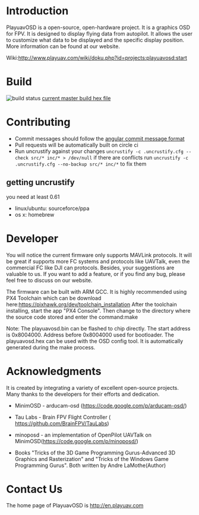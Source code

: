 Introduction
============

PlayuavOSD is a open-source, open-hardware project. It is a graphics OSD for FPV. It is designed to display flying data from autopilot. It allows the user to customize what data to be displayed and the specific display position. More information can be found at our website.

Wiki:http://www.playuav.com/wiki/doku.php?id=projects:playuavosd:start

Build
============
![build status](https://circleci.com/gh/TobiasBales/PlayuavOSD.png?circle-token=00903d5716692eb12e014b3e37b49abfbd59c408&style=shield)
[current master build hex file](https://circleci.com/api/v1/project/TobiasBales/PlayuavOSD/latest/artifacts/0/$CIRCLE_ARTIFACTS/PlayuavOSD.hex?branch=master&filter=successful)

# Contributing

- Commit messages should follow the [angular commit message format](https://gist.github.com/stephenparish/9941e89d80e2bc58a153#format-of-the-commit-message)
- Pull requests will be automatically built on circle ci
- Run uncrustify against your changes `uncrustify -c .uncrustify.cfg --check src/* inc/* > /dev/null`
  if there are conflicts run `uncrustify -c .uncrustify.cfg --no-backup src/* inc/*` to fix them

## getting uncrustify
you need at least 0.61
- linux/ubuntu: sourceforce/ppa
- os x: homebrew

Developer
=====

You will notice the current firmware only supports MAVLink protocols. It will be great if supports more FC systems and protocols like UAVTalk, even the commercial FC like DJI can protocols. Besides, your suggestions are valuable to us. If you want to add a feature, or if you find any bug, please feel free to discuss on our website.

The firmware can be built with ARM GCC. It is highly recommended using PX4 Toolchain which can be download here:https://pixhawk.org/dev/toolchain_installation
After the toolchain installing, start the app "PX4 Console". Then change to the directory where the source code stored and enter the command:make

Note:
The playuavosd.bin can be flashed to chip directly. The start address is 0x8004000. Address before 0x8004000 used for bootloader.
The playuavosd.hex can be used with the OSD config tool. It is automatically generated during the make process.

Acknowledgments
============
It is created by integrating a variety of excellent open-source projects. Many thanks to the developers for their efforts and dedication.

* MinimOSD - arducam-osd (https://code.google.com/p/arducam-osd/)

* Tau Labs - Brain FPV Flight Controller  ( https://github.com/BrainFPV/TauLabs)

* minoposd - an implementation of OpenPilot UAVTalk on MinimOSD(https://code.google.com/p/minoposd/)

* Books "Tricks of the 3D Game Programming Gurus-Advanced 3D Graphics and Rasterization"
  and "Tricks of the Windows Game Programming Gurus". Both written by Andre LaMothe(Author)

Contact Us
==========

The home page of PlayuavOSD is http://en.playuav.com
